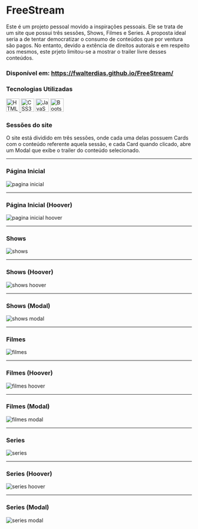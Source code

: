 

#  FreeStream
Este é um projeto pessoal movido a inspirações pessoais. Ele se trata de um site que possui três sessões, Shows, Filmes e Series. A proposta ideal seria a de tentar democratizar o consumo de conteúdos que por ventura são pagos. No entanto, devido a extência de direitos autorais e em respeito aos mesmos, este prjeto limitou-se a mostrar o trailer livre desses conteúdos.

### Disponível em: https://fwalterdias.github.io/FreeStream/

### Tecnologias Utilizadas
<a href="https://developer.mozilla.org/en-US/docs/Glossary/HTML5" target="_blank" rel="noreferrer">
            <img src="https://raw.githubusercontent.com/danielcranney/readme-generator/main/public/icons/skills/html5-colored.svg" width="36" height="36" alt="HTML5" /> </a>
<a href="https://www.w3.org/TR/CSS/#css" target="_blank" rel="noreferrer">
            <img src="https://raw.githubusercontent.com/danielcranney/readme-generator/main/public/icons/skills/css3-colored.svg" width="36" height="36" alt="CSS3" /></a>
<a href="https://developer.mozilla.org/en-US/docs/Web/JavaScript" target="_blank" rel="noreferrer">
            <img src="https://raw.githubusercontent.com/danielcranney/readme-generator/main/public/icons/skills/javascript-colored.svg" width="36" height="36" alt="JavaScript" /></a>
<a href="https://getbootstrap.com/" target="_blank" rel="noreferrer">
            <img src="https://raw.githubusercontent.com/danielcranney/readme-generator/main/public/icons/skills/bootstrap-colored.svg" width="36" height="36" alt="Bootstrap" /></a>


### Sessões do site
O site está dividido em três sessões, onde cada uma delas possuem Cards com o conteúdo referente aquela sessão, e cada Card quando clicado, abre um Modal que exibe o trailer do conteúdo selecionado.

------------------
### Página Inicial
![pagina inicial](https://github.com/FWalterDias/FwalterDias/assets/100762742/4cbdc897-cfa1-4196-8578-abfadcb71786)


------------------
### Página Inicial (Hoover)
![pagina inicial hoover](https://github.com/FWalterDias/FwalterDias/assets/100762742/f92463d8-18e3-4381-9b40-80fd994b89a2)


------------------
### Shows
![shows](https://github.com/FWalterDias/FwalterDias/assets/100762742/abdb09e1-ba59-4648-b6ce-214f7abd9e8b)


------------------
### Shows (Hoover)
![shows hoover](https://github.com/FWalterDias/FwalterDias/assets/100762742/4f7bc1ba-7be9-48ad-a915-4cc449b59a0c)


------------------
### Shows (Modal)
![shows modal](https://github.com/FWalterDias/FwalterDias/assets/100762742/341165c8-066a-478a-9449-5fc7f369dec9)


------------------
### Filmes
![filmes](https://github.com/FWalterDias/FwalterDias/assets/100762742/fa73662b-6810-438c-abe1-0d50beaf78e8)


------------------
### Filmes (Hoover)
![filmes hoover](https://github.com/FWalterDias/FwalterDias/assets/100762742/f2b01594-b3bf-4195-a7b3-81851b517282)


------------------
### Filmes (Modal)
![filmes modal](https://github.com/FWalterDias/FwalterDias/assets/100762742/ba9d1f7d-5a52-4c32-ab0b-98f8030fa0a2)


------------------
### Series
![series](https://github.com/FWalterDias/FwalterDias/assets/100762742/5ae11d04-a3c0-4e49-a472-f03622509919)


------------------
### Series (Hoover)
![series hoover](https://github.com/FWalterDias/FwalterDias/assets/100762742/247d6803-ed46-49b5-b35b-8dae2b862959)


------------------
### Series (Modal)
![series modal](https://github.com/FWalterDias/FwalterDias/assets/100762742/dade850c-8ddb-406e-b0e5-c86d2e3778c4)
